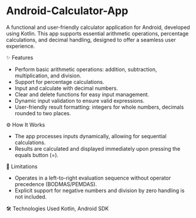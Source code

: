 # Android-Calculator-App

A functional and user-friendly calculator application for Android, developed using Kotlin. This app supports essential arithmetic operations, percentage calculations, and decimal handling, designed to offer a seamless user experience.

✨ Features
- Perform basic arithmetic operations: addition, subtraction, multiplication, and division.
- Support for percentage calculations.
- Input and calculate with decimal numbers.
- Clear and delete functions for easy input management.
- Dynamic input validation to ensure valid expressions.
- User-friendly result formatting: integers for whole numbers, decimals rounded to two places.

⚙️ How It Works
- The app processes inputs dynamically, allowing for sequential calculations.
- Results are calculated and displayed immediately upon pressing the equals button (=).

🚧 Limitations
- Operates in a left-to-right evaluation sequence without operator precedence (BODMAS/PEMDAS).
- Explicit support for negative numbers and division by zero handling is not included.

🛠️ Technologies Used
Kotlin, Android SDK
